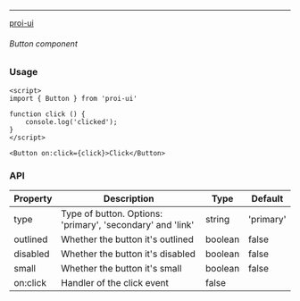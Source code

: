 ---

[proi-ui](https://github.com/specialdoom/proi-ui)

###### Button component

### Usage

```sveltehtml
<script>
import { Button } from 'proi-ui'

function click () {
    console.log('clicked');
}
</script>

<Button on:click={click}>Click</Button>
```

### API

| Property | Description                                                | Type    | Default   |
| --------- | ---------------------------------------------------------- | ------- | --------- |
| type      | Type of button. Options: 'primary', 'secondary' and 'link' | string  | 'primary' |
| outlined  | Whether the button it's outlined                           | boolean | false     |
| disabled  | Whether the button it's disabled                           | boolean | false     |
| small     | Whether the button it's small                              | boolean | false     |
| on:click  | Handler of the click event                                 | false   |
